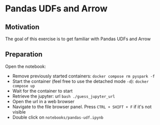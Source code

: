 # Pandas UDFs and Arrow

## Motivation

The goal of this exercise is to get familiar with Pandas UDFs and Arrow

## Preparation

Open the notebook:

- Remove previously started containers: `docker compose rm pyspark -f`
- Start the container (feel free to use the detached mode `-d`): `docker compose up`
- Wait for the container to start
- Retrieve the jupyter: url `bash ./guess_jupyter_url`
- Open the url in a web browser
- Navigate to the file browser panel. Press `CTRL + SHIFT + F` if it's not visible
- Double click on `notebooks/pandas-udf.ipynb`

